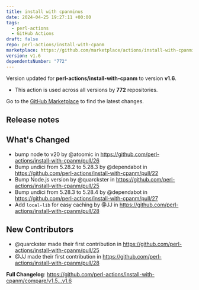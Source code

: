 ```yaml
---
title: install with cpanminus
date: 2024-04-25 19:27:11 +00:00
tags:
  - perl-actions
  - GitHub Actions
draft: false
repo: perl-actions/install-with-cpanm
marketplace: https://github.com/marketplace/actions/install-with-cpanminus
version: v1.6
dependentsNumber: "772"
---
```



Version updated for **perl-actions/install-with-cpanm** to version **v1.6**.
- This action is used across all versions by **772** repositories.

Go to the [GitHub Marketplace](https://github.com/marketplace/actions/install-with-cpanminus) to find the latest changes.

## Release notes

## What's Changed
* bump node to v20 by @atoomic in https://github.com/perl-actions/install-with-cpanm/pull/26
* Bump undici from 5.28.2 to 5.28.3 by @dependabot in https://github.com/perl-actions/install-with-cpanm/pull/22
* Bump Node.js version by @quarckster in https://github.com/perl-actions/install-with-cpanm/pull/25
* Bump undici from 5.28.3 to 5.28.4 by @dependabot in https://github.com/perl-actions/install-with-cpanm/pull/27
* Add `local-lib` for easy caching by @JJ in https://github.com/perl-actions/install-with-cpanm/pull/28

## New Contributors
* @quarckster made their first contribution in https://github.com/perl-actions/install-with-cpanm/pull/25
* @JJ made their first contribution in https://github.com/perl-actions/install-with-cpanm/pull/28

**Full Changelog**: https://github.com/perl-actions/install-with-cpanm/compare/v1.5...v1.6
